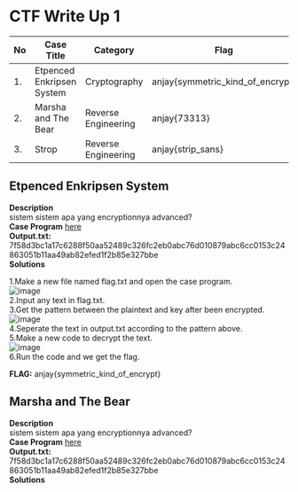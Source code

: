 # CTF Write Up 1


| No | Case Title                     | Category              | Flag              
|----|--------------------------------|-----------------------|-----------------------------------------
| 1. | Etpenced Enkripsen System      | Cryptography          | anjay{symmetric_kind_of_encrypt}
| 2. | Marsha and The Bear            | Reverse Engineering   | anjay{73313}
| 3. | Strop                          | Reverse Engineering   | anjay{strip_sans}

## Etpenced Enkripsen System

**Description**  
sistem sistem apa yang encryptionnya advanced?  
**Case Program** [here](https://drive.google.com/file/d/1qwj0zfJ2rtYAyqBBeJ8_rRjIYaHuMZcQ/view?usp=sharing)  
**Output.txt:** 7f58d3bc1a17c6288f50aa52489c326fc2eb0abc76d010879abc6cc0153c24863051b11aa49ab82efed1f2b85e327bbe  
**Solutions**  

1.Make a new file named flag.txt and open the case program.  
![image](https://user-images.githubusercontent.com/74954683/165329362-8f6b1880-a164-4079-ae91-4b4460d9c8d1.png)  
2.Input any text in flag.txt.  
3.Get the pattern between the plaintext and key after been encrypted.  
![image](https://user-images.githubusercontent.com/74954683/165333077-24d7dccc-7004-4074-841a-e43c516b6ff3.png)  
4.Seperate the text in output.txt according to the pattern above.  
5.Make a new code to decrypt the text.  
![image](https://user-images.githubusercontent.com/74954683/165333452-0d7fc76a-6f67-4787-ad37-1151177f8ea8.png)  
6.Run the code and we get the flag.  

**FLAG:** anjay{symmetric_kind_of_encrypt}  

## Marsha and The Bear

**Description**  
sistem sistem apa yang encryptionnya advanced?  
**Case Program** [here](https://drive.google.com/file/d/1qwj0zfJ2rtYAyqBBeJ8_rRjIYaHuMZcQ/view?usp=sharing)  
**Output.txt:** 7f58d3bc1a17c6288f50aa52489c326fc2eb0abc76d010879abc6cc0153c24863051b11aa49ab82efed1f2b85e327bbe  
**Solutions**  

